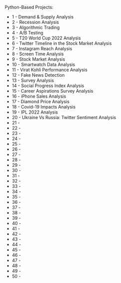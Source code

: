 Python-Based Projects:
- 1 - Demand & Supply Analysis
- 2 - Recession Analysis
- 3 - Algorithmic Trading
- 4 - A/B Testing
- 5 - T20 World Cup 2022 Analysis
- 6 - Twitter Timeline in the Stock Market Analysis
- 7 - Instagram Reach Analysis
- 8 - Screen Time Analysis
- 9 - Stock Market Analysis
- 10 - Smartwatch Data Analysis
- 11 - Virat Kohli Performance Analysis
- 12 - Fake News Detection
- 13 - Survey Analysis
- 14 - Social Progress Index Analysis
- 15 - Career Aspirations Survey Analysis
- 16 - iPhone Sales Analysis
- 17 - Diamond Price Analysis
- 18 - Covid-19 Impacts Analysis
- 19 - IPL 2022 Analysis
- 20 - Ukraine Vs Russia: Twitter Sentiment Analysis
- 21 - 
- 22 - 
- 23 - 
- 24 - 
- 25 - 
- 26 - 
- 27 - 
- 28 - 
- 29 - 
- 30 - 
- 31 - 
- 32 - 
- 33 -
- 34 - 
- 35 - 
- 36 - 
- 37 -  
- 38 - 
- 39 - 
- 40 - 
- 41 - 
- 42 - 
- 43 - 
- 44 - 
- 45 - 
- 46 - 
- 47 - 
- 48 -
- 49 - 
- 50 - 

